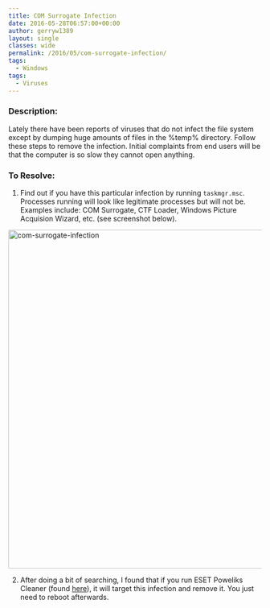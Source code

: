 ```yaml
---
title: COM Surrogate Infection
date: 2016-05-28T06:57:00+00:00
author: gerryw1389
layout: single
classes: wide
permalink: /2016/05/com-surrogate-infection/
tags:
  - Windows
tags:
  - Viruses
---
```

<!--more-->

### Description:

Lately there have been reports of viruses that do not infect the file system except by dumping huge amounts of files in the %temp% directory. Follow these steps to remove the infection. Initial complaints from end users will be that the computer is so slow they cannot open anything.

### To Resolve:

1. Find out if you have this particular infection by running `taskmgr.msc`. Processes running will look like legitimate processes but will not be. Examples include: COM Surrogate, CTF Loader, Windows Picture Acquision Wizard, etc. (see screenshot below).

  <img class="alignnone size-full wp-image-624" src="https://automationadmin.com/assets/images/uploads/2016/09/com-surrogate-infection.jpg" alt="com-surrogate-infection" width="910" height="673" srcset="https://automationadmin.com/assets/images/uploads/2016/09/com-surrogate-infection.jpg 910w, https://automationadmin.com/assets/images/uploads/2016/09/com-surrogate-infection-300x222.jpg 300w, https://automationadmin.com/assets/images/uploads/2016/09/com-surrogate-infection-768x568.jpg 768w" sizes="(max-width: 910px) 100vw, 910px" />

2. After doing a bit of searching, I found that if you run ESET Poweliks Cleaner (found [here](http://support.eset.com/kb3587/?&page=content&id=SOLN3587)), it will target this infection and remove it. You just need to reboot afterwards.